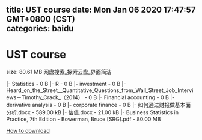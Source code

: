 
title: UST course
date: Mon Jan 06 2020 17:47:57 GMT+0800 (CST)    
categories: baidu
---

# UST course
size: 80.61 MB
 网盘搜索_探索云盘_界面简洁
 
|- Statistics - 0 B
|- R - 0 B
|- investment - 0 B
|- Heard_on_the_Street__Quantitative_Questions_from_Wall_Street_Job_Interviews－Timothy_Crack_（2014） - 0 B
|- Financial accounting - 0 B
|- derivative analysis - 0 B
|- corporate finance - 0 B
|- 如何通过财报做基本面分析.docx - 589.00 kB
|- 估值.docx - 21.00 kB
|- Business Statistics in Practice, 7th Edition - Bowerman, Bruce [SRG].pdf - 80.00 MB

[How to download](https://bpcam.bemobtrk.com/go/2ceec3aa-1ca2-46d6-b9ff-aaa5c184517c?jno=2925)